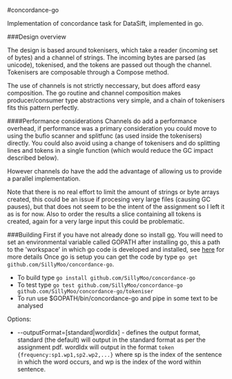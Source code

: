 #concordance-go

Implementation of concordance task for DataSift, implemented in go.

###Design overview

The design is based around tokenisers, which take a reader (incoming set of bytes) and a channel of strings. The incoming bytes are parsed (as unicode), tokenised, and the tokens are passed out though the channel. Tokenisers are composable through a Compose method.

The use of channels is not strictly neccessary, but does afford easy composition. The go routine and channel composition makes producer/consumer type abstractions very simple, and a chain of tokenisers fits this pattern perfectly.

####Performance considerations
Channels do add a performance overhead, if performance was a primary consideration you could move to using the bufio scanner and splitfunc (as used inside the tokenisers) directly. You could also avoid using a change of tokenisers and do splitting lines and tokens in a single function (which would reduce the GC impact described below).

However channels do have the add the advantage of allowing us to provide a parallel implementation.

Note that there is no real effort to limit the amount of strings or byte arrays created, this could be an issue if procesing very large files (causing GC pauses), but that does not seem to be the intent of the assignment so I left it as is for now. Also to order the results a slice containing all tokens is created, again for a very large input this could be problematic.

###Building
First if you have not already done so install [go](http://golang.org/doc/install). You will need to set an environmental variable called GOPATH after installing go, this a path to the 'workspace' in which go code is developed and installed, see [here](http://golang.org/doc/code.html#GOPATH) for more details
Once go is setup you can get the code by type ```go get github.com/SillyMoo/concordance-go```.
- To build type ```go install github.com/SillyMoo/concordance-go```
- To test type ```go test github.com/SillyMoo/concordance-go github.com/SillyMoo/concordance-go/tokeniser```
- To run use $GOPATH/bin/concordance-go and pipe in some text to be analysed


Options:  
- --outputFormat=[standard|wordIdx] - defines the output format, standard (the default) will output in the standard format as per the assignment pdf. wordIdx will output in the format ```token {frequency:sp1.wp1,sp2.wp2,...}``` where sp is the index of the sentence in which the word occurs, and wp is the index of the word within sentence.  
